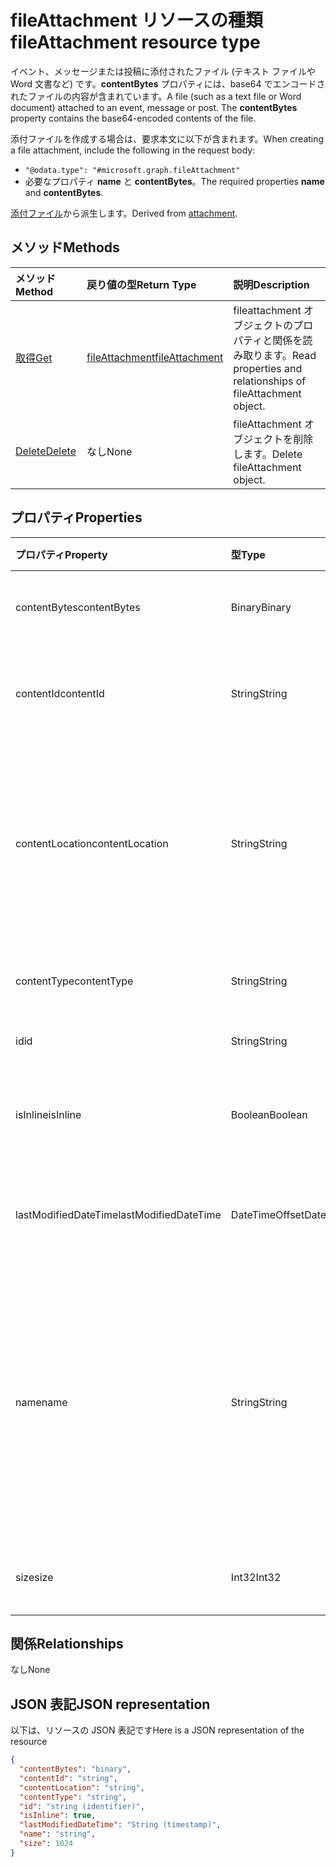 # <a name="fileattachment-resource-type"></a><span data-ttu-id="7d18d-101">fileAttachment リソースの種類</span><span class="sxs-lookup"><span data-stu-id="7d18d-101">fileAttachment resource type</span></span>

<span data-ttu-id="7d18d-p101">イベント、メッセージまたは投稿に添付されたファイル (テキスト ファイルや Word 文書など) です。**contentBytes** プロパティには、base64 でエンコードされたファイルの内容が含まれています。</span><span class="sxs-lookup"><span data-stu-id="7d18d-p101">A file (such as a text file or Word document) attached to an event, message or post. The  **contentBytes** property contains the base64-encoded contents of the file.</span></span>  

<span data-ttu-id="7d18d-104">添付ファイルを作成する場合は、要求本文に以下が含まれます。</span><span class="sxs-lookup"><span data-stu-id="7d18d-104">When creating a file attachment, include the following in the request body:</span></span>

* `"@odata.type": "#microsoft.graph.fileAttachment"`
* <span data-ttu-id="7d18d-105">必要なプロパティ **name** と **contentBytes**。</span><span class="sxs-lookup"><span data-stu-id="7d18d-105">The required properties **name** and **contentBytes**.</span></span>

<span data-ttu-id="7d18d-106">[添付ファイル](attachment.md)から派生します。</span><span class="sxs-lookup"><span data-stu-id="7d18d-106">Derived from [attachment](attachment.md).</span></span>

## <a name="methods"></a><span data-ttu-id="7d18d-107">メソッド</span><span class="sxs-lookup"><span data-stu-id="7d18d-107">Methods</span></span>

| <span data-ttu-id="7d18d-108">メソッド</span><span class="sxs-lookup"><span data-stu-id="7d18d-108">Method</span></span>       | <span data-ttu-id="7d18d-109">戻り値の型</span><span class="sxs-lookup"><span data-stu-id="7d18d-109">Return Type</span></span>  |<span data-ttu-id="7d18d-110">説明</span><span class="sxs-lookup"><span data-stu-id="7d18d-110">Description</span></span>|
|:---------------|:--------|:----------|
|[<span data-ttu-id="7d18d-111">取得</span><span class="sxs-lookup"><span data-stu-id="7d18d-111">Get</span></span>](../api/attachment_get.md) | [<span data-ttu-id="7d18d-112">fileAttachment</span><span class="sxs-lookup"><span data-stu-id="7d18d-112">fileAttachment</span></span>](fileattachment.md) |<span data-ttu-id="7d18d-113">fileattachment オブジェクトのプロパティと関係を読み取ります。</span><span class="sxs-lookup"><span data-stu-id="7d18d-113">Read properties and relationships of fileAttachment object.</span></span>|
|[<span data-ttu-id="7d18d-114">Delete</span><span class="sxs-lookup"><span data-stu-id="7d18d-114">Delete</span></span>](../api/attachment_delete.md) | <span data-ttu-id="7d18d-115">なし</span><span class="sxs-lookup"><span data-stu-id="7d18d-115">None</span></span> |<span data-ttu-id="7d18d-116">fileAttachment オブジェクトを削除します。</span><span class="sxs-lookup"><span data-stu-id="7d18d-116">Delete fileAttachment object.</span></span> |

## <a name="properties"></a><span data-ttu-id="7d18d-117">プロパティ</span><span class="sxs-lookup"><span data-stu-id="7d18d-117">Properties</span></span>
| <span data-ttu-id="7d18d-118">プロパティ</span><span class="sxs-lookup"><span data-stu-id="7d18d-118">Property</span></span>     | <span data-ttu-id="7d18d-119">型</span><span class="sxs-lookup"><span data-stu-id="7d18d-119">Type</span></span>   |<span data-ttu-id="7d18d-120">説明</span><span class="sxs-lookup"><span data-stu-id="7d18d-120">Description</span></span>|
|:---------------|:--------|:----------|
|<span data-ttu-id="7d18d-121">contentBytes</span><span class="sxs-lookup"><span data-stu-id="7d18d-121">contentBytes</span></span>|<span data-ttu-id="7d18d-122">Binary</span><span class="sxs-lookup"><span data-stu-id="7d18d-122">Binary</span></span>|<span data-ttu-id="7d18d-123">ファイルのバイナリ コンテンツです。</span><span class="sxs-lookup"><span data-stu-id="7d18d-123">The binary contents of the file.</span></span>|
|<span data-ttu-id="7d18d-124">contentId</span><span class="sxs-lookup"><span data-stu-id="7d18d-124">contentId</span></span>|<span data-ttu-id="7d18d-125">String</span><span class="sxs-lookup"><span data-stu-id="7d18d-125">String</span></span>|<span data-ttu-id="7d18d-126">Exchange ストア内の添付ファイルの ID。</span><span class="sxs-lookup"><span data-stu-id="7d18d-126">The ID of the attachment in the Exchange store.</span></span>|
|<span data-ttu-id="7d18d-127">contentLocation</span><span class="sxs-lookup"><span data-stu-id="7d18d-127">contentLocation</span></span>|<span data-ttu-id="7d18d-128">String</span><span class="sxs-lookup"><span data-stu-id="7d18d-128">String</span></span>|<span data-ttu-id="7d18d-129">添付ファイルのコンテンツの場所に対応する Uniform Resource Identifier (URI)。</span><span class="sxs-lookup"><span data-stu-id="7d18d-129">The Uniform Resource Identifier (URI) that corresponds to the location of the content of the attachment.</span></span>|
|<span data-ttu-id="7d18d-130">contentType</span><span class="sxs-lookup"><span data-stu-id="7d18d-130">contentType</span></span>|<span data-ttu-id="7d18d-131">String</span><span class="sxs-lookup"><span data-stu-id="7d18d-131">String</span></span>|<span data-ttu-id="7d18d-132">添付ファイルのコンテンツ タイプ。</span><span class="sxs-lookup"><span data-stu-id="7d18d-132">The content type of the attachment.</span></span>|
|<span data-ttu-id="7d18d-133">id</span><span class="sxs-lookup"><span data-stu-id="7d18d-133">id</span></span>|<span data-ttu-id="7d18d-134">String</span><span class="sxs-lookup"><span data-stu-id="7d18d-134">String</span></span>|<span data-ttu-id="7d18d-135">添付ファイル ID。</span><span class="sxs-lookup"><span data-stu-id="7d18d-135">The attachment ID.</span></span>|
|<span data-ttu-id="7d18d-136">isInline</span><span class="sxs-lookup"><span data-stu-id="7d18d-136">isInline</span></span>|<span data-ttu-id="7d18d-137">Boolean</span><span class="sxs-lookup"><span data-stu-id="7d18d-137">Boolean</span></span>|<span data-ttu-id="7d18d-138">インライン添付ファイルの場合、true に設定します。</span><span class="sxs-lookup"><span data-stu-id="7d18d-138">Set to true if this is an inline attachment.</span></span>|
|<span data-ttu-id="7d18d-139">lastModifiedDateTime</span><span class="sxs-lookup"><span data-stu-id="7d18d-139">lastModifiedDateTime</span></span>|<span data-ttu-id="7d18d-140">DateTimeOffset</span><span class="sxs-lookup"><span data-stu-id="7d18d-140">DateTimeOffset</span></span>|<span data-ttu-id="7d18d-141">添付ファイルが最後に変更された日時です。</span><span class="sxs-lookup"><span data-stu-id="7d18d-141">The date and time when the attachment was last modified.</span></span>|
|<span data-ttu-id="7d18d-142">name</span><span class="sxs-lookup"><span data-stu-id="7d18d-142">name</span></span>|<span data-ttu-id="7d18d-143">String</span><span class="sxs-lookup"><span data-stu-id="7d18d-143">String</span></span>|<span data-ttu-id="7d18d-144">埋め込み添付ファイルを表すアイコンの下に表示されるテキストを表す名前。これは、実際のファイル名にする必要はありません。</span><span class="sxs-lookup"><span data-stu-id="7d18d-144">The name representing the text that is displayed below the icon representing the embedded attachment.This does not need to be the actual file name.</span></span>|
|<span data-ttu-id="7d18d-145">size</span><span class="sxs-lookup"><span data-stu-id="7d18d-145">size</span></span>|<span data-ttu-id="7d18d-146">Int32</span><span class="sxs-lookup"><span data-stu-id="7d18d-146">Int32</span></span>|<span data-ttu-id="7d18d-147">添付ファイルのバイト単位のサイズ。</span><span class="sxs-lookup"><span data-stu-id="7d18d-147">The size in bytes of the attachment.</span></span>|

## <a name="relationships"></a><span data-ttu-id="7d18d-148">関係</span><span class="sxs-lookup"><span data-stu-id="7d18d-148">Relationships</span></span>
<span data-ttu-id="7d18d-149">なし</span><span class="sxs-lookup"><span data-stu-id="7d18d-149">None</span></span>


## <a name="json-representation"></a><span data-ttu-id="7d18d-150">JSON 表記</span><span class="sxs-lookup"><span data-stu-id="7d18d-150">JSON representation</span></span>

<span data-ttu-id="7d18d-151">以下は、リソースの JSON 表記です</span><span class="sxs-lookup"><span data-stu-id="7d18d-151">Here is a JSON representation of the resource</span></span>

<!-- {
  "blockType": "resource",
  "optionalProperties": [

  ],
  "@odata.type": "microsoft.graph.fileAttachment"
}-->

```json
{
  "contentBytes": "binary",
  "contentId": "string",
  "contentLocation": "string",
  "contentType": "string",
  "id": "string (identifier)",
  "isInline": true,
  "lastModifiedDateTime": "String (timestamp)",
  "name": "string",
  "size": 1024
}

```

<!-- uuid: 8fcb5dbc-d5aa-4681-8e31-b001d5168d79
2015-10-25 14:57:30 UTC -->
<!-- {
  "type": "#page.annotation",
  "description": "fileAttachment resource",
  "keywords": "",
  "section": "documentation",
  "tocPath": ""
}-->
